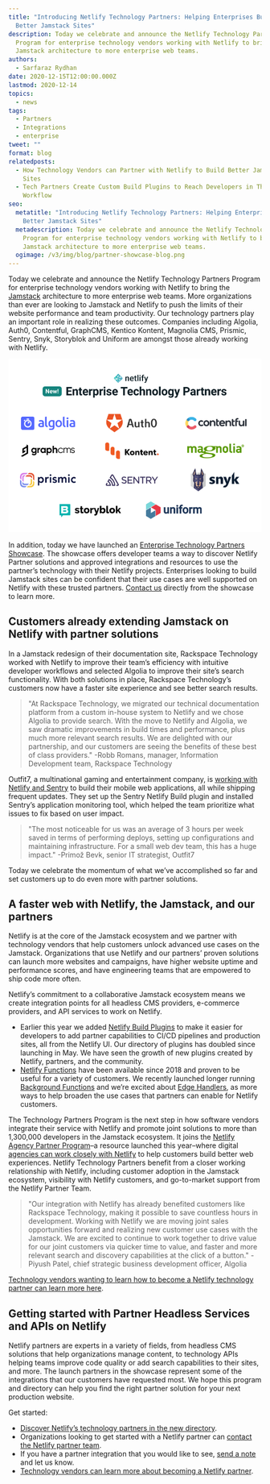 ```yaml
---
title: "Introducing Netlify Technology Partners: Helping Enterprises Build
  Better Jamstack Sites"
description: Today we celebrate and announce the Netlify Technology Partners
  Program for enterprise technology vendors working with Netlify to bring the
  Jamstack architecture to more enterprise web teams.
authors:
  - Sarfaraz Rydhan
date: 2020-12-15T12:00:00.000Z
lastmod: 2020-12-14
topics:
  - news
tags:
  - Partners
  - Integrations
  - enterprise
tweet: ""
format: blog
relatedposts:
  - How Technology Vendors can Partner with Netlify to Build Better Jamstack
    Sites
  - Tech Partners Create Custom Build Plugins to Reach Developers in Their
    Workflow
seo:
  metatitle: "Introducing Netlify Technology Partners: Helping Enterprises Build
    Better Jamstack Sites"
  metadescription: Today we celebrate and announce the Netlify Technology Partners
    Program for enterprise technology vendors working with Netlify to bring the
    Jamstack architecture to more enterprise web teams.
  ogimage: /v3/img/blog/partner-showcase-blog.png
---
```

Today we celebrate and announce the Netlify Technology Partners Program for enterprise technology vendors working with Netlify to bring the [Jamstack](https://www.netlify.com/jamstack/) architecture to more enterprise web teams. More organizations than ever are looking to Jamstack and Netlify to push the limits of their website performance and team productivity. Our technology partners play an important role in realizing these outcomes. Companies including Algolia, Auth0, Contentful, GraphCMS, Kentico Kontent, Magnolia CMS, Prismic, Sentry, Snyk, Storyblok and Uniform are amongst those already working with Netlify.

[![Netlify Technology partners directory logos of main partners](/v3/img/blog/showcase-partners-copy-7.png)](https://www.netlify.com/technology-partners)

In addition, today we have launched an [Enterprise Technology Partners Showcase](https://www.netlify.com/technology-partners/). The showcase offers developer teams a way to discover Netlify Partner solutions and approved integrations and resources to use the partner’s technology with their Netlify projects. Enterprises looking to build Jamstack sites can be confident that their use cases are well supported on Netlify with these trusted partners. [Contact us](https://www.netlify.com/technology-partners/matchmaking) directly from the showcase to learn more.

## Customers already extending Jamstack on Netlify with partner solutions

In a Jamstack redesign of their documentation site, Rackspace Technology worked with Netlify to improve their team’s efficiency with intuitive developer workflows and selected Algolia to improve their site’s search functionality. With both solutions in place, Rackspace Technology’s customers now have a faster site experience and see better search results.

> "At Rackspace Technology, we migrated our technical documentation platform from a custom in-house system to Netlify and we chose Algolia to provide search. With the move to Netlify and Algolia, we saw dramatic improvements in build times and performance, plus much more relevant search results. We are delighted with our partnership, and our customers are seeing the benefits of these best of class providers." -Robb Romans, manager, Information Development team, Rackspace Technology

Outfit7, a multinational gaming and entertainment company, is [working with Netlify and Sentry](https://www.netlify.com/blog/2020/10/29/how-outfit7-uses-netlify-and-sentry-for-mobile-app-development/) to build their mobile web applications, all while shipping frequent updates. They set up the Sentry Netlify Build plugin and installed Sentry’s application monitoring tool, which helped the team prioritize what issues to fix based on user impact.

> "The most noticeable for us was an average of 3 hours per week saved in terms of performing deploys, setting up configurations and maintaining infrastructure. For a small web dev team, this has a huge impact." -Primož Bevk, senior IT strategist, Outfit7

Today we celebrate the momentum of what we’ve accomplished so far and set customers up to do even more with partner solutions.

## A faster web with Netlify, the Jamstack, and our partners

Netlify is at the core of the Jamstack ecosystem and we partner with technology vendors that help customers unlock advanced use cases on the Jamstack. Organizations that use Netlify and our partners’ proven solutions can launch more websites and campaigns, have higher website uptime and performance scores, and have engineering teams that are empowered to ship code more often.

Netlify’s commitment to a collaborative Jamstack ecosystem means we create integration points for all headless CMS providers, e-commerce providers, and API services to work on Netlify.

* Earlier this year we added [Netlify Build Plugins](https://www.netlify.com/products/build/plugins/) to make it easier for developers to add partner capabilities to CI/CD pipelines and production sites, all from the Netlify UI. Our directory of plugins has doubled since launching in May. We have seen the growth of new plugins created by Netlify, partners, and the community.
* [Netlify Functions](https://www.netlify.com/products/functions/) have been available since 2018 and proven to be useful for a variety of customers. We recently launched longer running [Background Functions](https://docs.netlify.com/functions/background-functions/) and we’re excited about [Edge Handlers](https://www.netlify.com/blog/2020/10/06/announcing-netlify-edge-handlers-now-in-early-access/), as more ways to help broaden the use cases that partners can enable for Netlify customers.

The Technology Partners Program is the next step in how software vendors integrate their service with Netlify and promote joint solutions to more than 1,300,000 developers in the Jamstack ecosystem. It joins the [Netlify Agency Partner Program](https://www.netlify.com/partners/agency/)–a resource launched this year–where digital [agencies can work closely with Netlify](https://www.netlify.com/blog/2020/08/26/global-agencies-are-teaming-up-with-netlify-for-jamstack-websites-and-web-apps/) to help customers build better web experiences. Netlify Technology Partners benefit from a closer working relationship with Netlify, including customer adoption in the Jamstack ecosystem, visibility with Netlify customers, and go-to-market support from the Netlify Partner Team.

> "Our integration with Netlify has already benefited customers like Rackspace Technology, making it possible to save countless hours in development. Working with Netlify we are moving joint sales opportunities forward and realizing new customer use cases with the Jamstack. We are excited to continue to work together to drive value for our joint customers via quicker time to value, and faster and more relevant search and discovery capabilities at the click of a button." -Piyush Patel, chief strategic business development officer, Algolia

[Technology vendors wanting to learn how to become a Netlify technology partner can learn more here](https://www.netlify.com/blog/2020/12/15/how-technology-vendors-can-partner-with-netlify-to-build-better-jamstack-sites/).

## Getting started with Partner Headless Services and APIs on Netlify

Netlify partners are experts in a variety of fields, from headless CMS solutions that help organizations manage content, to technology APIs helping teams improve code quality or add search capabilities to their sites, and more. The launch partners in the showcase represent some of the integrations that our customers have requested most. We hope this program and directory can help you find the right partner solution for your next production website.

Get started:

* [Discover Netlify’s technology partners in the new directory](https://www.netlify.com/technology-partners/).
* Organizations looking to get started with a Netlify partner can [contact the Netlify partner team](https://www.netlify.com/technology-partners/matchmaking).
* If you have a partner integration that you would like to see, [send a note](mailto:partners@netlify.com) and let us know.
* [Technology vendors can learn more about becoming a Netlify partner](https://www.netlify.com/blog/2020/12/15/how-technology-vendors-can-partner-with-netlify-to-build-better-jamstack-sites/).